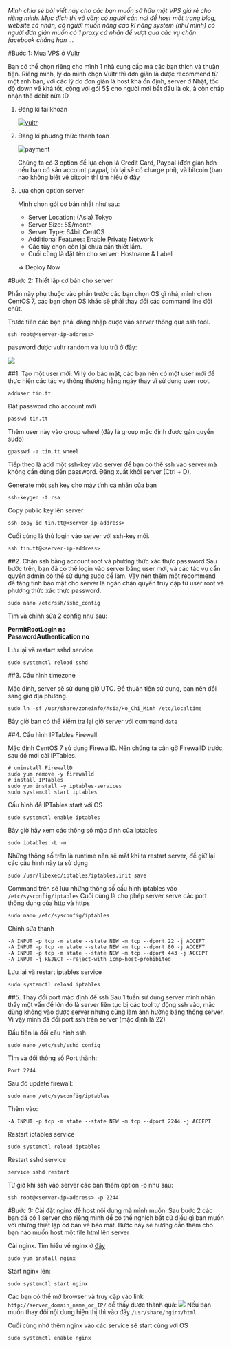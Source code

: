 *Mình chia sẻ bài viết này cho các bạn muốn sở hữu một VPS giá rẻ cho riêng mình. Mục đích thì vô vàn: có người cần nơi để host một trang blog, website cá nhân, có người muốn nâng cao kĩ năng system (như mình) có người đơn giản muốn có 1 proxy cá nhân để vượt qua các vụ chặn facebook chẳng hạn ...*

#Bước 1: Mua VPS ở [Vultr](http://www.vultr.com/?ref=6906108)

Bạn có thể chọn riêng cho mình 1 nhà cung cấp mà các bạn thích và thuận tiện. Riêng mình, lý do mình chọn Vultr thì đơn giản là được recommend từ một anh bạn, với các lý do đơn giản là host khá ổn định, server ở Nhật, tốc độ down về khá tốt, cộng với gói 5$ cho người mới bắt đầu là ok, à còn chấp nhận thẻ debit nữa :D

1. Đăng kí tài khoản

    [![vultr](https://www.vultr.com/media/300x250_08.png)](http://www.vultr.com/?ref=6906108)
2. Đăng kí phương thức thanh toán

    ![payment](https://i.gyazo.com/7e05aed33556cbb2621657f7d6ac88b8.png)

    Chúng ta có 3 option để lựa chọn là Credit Card, Paypal (đơn giản hơn nếu bạn có sẵn account paypal, bù lại sẽ có charge phí), và bitcoin (bạn nào không biết về bitcoin thì tìm hiểu ở [đây](https://en.wikipedia.org/wiki/Bitcoin)
3. Lựa chọn option server

    Mình chọn gói cơ bản nhất như sau:
    - Server Location: (Asia) Tokyo
    - Server Size: 5$/month
    - Server Type: 64bit CentOS
    - Additional Features: Enable Private Network
    - Các tùy chọn còn lại chưa cần thiết lắm.
    - Cuối cùng là đặt tên cho server: Hostname & Label

    => Deploy Now

#Bước 2: Thiết lập cơ bản cho server

Phần này phụ thuộc vào phần trước các bạn chọn OS gì nhá, mình chon CentOS 7, các bạn chọn OS khác sẽ phải thay đổi các command line đôi chút.

Trước tiên các bạn phải đăng nhập được vào server thông qua ssh tool.
```
ssh root@<server-ip-address>
```
password được vultr random và lưu trữ ở đây:

![](https://i.gyazo.com/4713ad7d5f466bd4e471d239d6511931.png)

##1. Tạo một user mới:
Vì lý do bảo mật, các bạn nên có một user mới để thực hiện các tác vụ thông thường hằng ngày thay vì sử dụng user root.
```
adduser tin.tt
```
Đặt password cho account mới
```
passwd tin.tt
```
Thêm user này vào group wheel (đây là group mặc định được gán quyền sudo)
```
gpasswd -a tin.tt wheel
```
Tiếp theo là add một ssh-key vào server để bạn có thể ssh vào server mà không cần dùng đến password.
Đăng xuất khỏi server (Ctrl + D).

Generate một ssh key cho máy tính cá nhân của bạn
```
ssh-keygen -t rsa
```
Copy public key lên server
```
ssh-copy-id tin.tt@<server-ip-address>
```
Cuối cùng là thử login vào server với ssh-key mới.
```
ssh tin.tt@<server-ip-address>
```
##2. Chặn ssh bằng account root và phương thức xác thực password
Sau bước trên, bạn đã có thể login vào server bằng user mới, và các tác vụ cần quyền admin có thể sử dụng sudo để làm. Vậy nên thêm một recommend để tăng tính bảo mật cho server là ngăn chặn quyền truy cập từ user root và phương thức xác thực password.

```
sudo nano /etc/ssh/sshd_config
```
Tìm và chỉnh sửa 2 config như sau:

**PermitRootLogin     no** </br>
**PasswordAuthentication      no**

Lưu lại và restart sshd service
```
sudo systemctl reload sshd
```

##3. Cấu hình timezone

Mặc định, server sẽ sử dụng giờ UTC. Để thuận tiện sử dụng, bạn nên đổi sang giờ địa phương.
```
sudo ln -sf /usr/share/zoneinfo/Asia/Ho_Chi_Minh /etc/localtime
``` 
Bây giờ bạn có thể kiểm tra lại giờ server với command ```date```

##4. Cấu hình IPTables Firewall

Mặc định CentOS 7 sử dụng FirewallD. Nên chúng ta cần gỡ FirewallD trước, sau đó mới cài IPTables.
```
# uninstall FirewallD
sudo yum remove -y firewalld
# install IPTables
sudo yum install -y iptables-services
sudo systemctl start iptables
```
Cấu hình để IPTables start với OS
```
sudo systemctl enable iptables
```
Bây giờ hãy xem các thông số mặc định của iptables
```
sudo iptables -L -n
```
Những thông số trên là runtime nên sẽ mất khi ta restart server, để giữ lại các cấu hình này ta sử dụng
```
sudo /usr/libexec/iptables/iptables.init save
```
Command trên sẽ lưu những thông số cấu hình iptables vào ```/etc/sysconfig/iptables```
Cuối cùng là cho phép server serve các port thông dụng của http và https
```
sudo nano /etc/sysconfig/iptables
```
Chỉnh sửa thành
```
-A INPUT -p tcp -m state --state NEW -m tcp --dport 22 -j ACCEPT
-A INPUT -p tcp -m state --state NEW -m tcp --dport 80 -j ACCEPT
-A INPUT -p tcp -m state --state NEW -m tcp --dport 443 -j ACCEPT
-A INPUT -j REJECT --reject-with icmp-host-prohibited
```
Lưu lại và restart iptables service
```
sudo systemctl reload iptables
```
##5. Thay đổi port mặc định để ssh
Sau 1 tuần sử dụng server mình nhận thấy một vấn đề lớn đó là server liên tục bị các tool tự động ssh vào, mặc dùng không vào được server nhưng cũng làm ảnh hưởng băng thông server.
Vì vậy mình đã đổi port ssh trên server (mặc định là 22)

Đầu tiên là đổi cấu hình ssh
```
sudo nano /etc/ssh/sshd_config
```
TÌm và đổi thông số Port thành:
```
Port 2244
```
Sau đó update firewall:
```
sudo nano /etc/sysconfig/iptables
```
Thêm vào:
```
-A INPUT -p tcp -m state --state NEW -m tcp --dport 2244 -j ACCEPT
```
Restart iptables service
```
sudo systemctl reload iptables
```
Restart sshd service
```
service sshd restart
```
Từ giờ khi ssh vào server các bạn thêm option -p như sau:
```
ssh root@<server-ip-address> -p 2244
```
#Bước 3: Cài đặt nginx để host nội dung mà mình muốn.
Sau bước 2 các bạn đã có 1 server cho riêng mình để có thể nghịch bất cứ điều gì bạn muốn với những thiết lập cơ bản về bảo mật.
Bước này sẽ hướng dẫn thêm cho bạn nào muốn host một file html lên server

Cài nginx. Tìm hiểu về nginx ở [đây](https://www.nginx.com/)
```
sudo yum install nginx
```
Start nginx lên:
```
sudo systemctl start nginx
```
Các bạn có thể mở browser và truy cập vào link ```http://server_domain_name_or_IP/``` để thấy được thành quả:
![](https://i.gyazo.com/bcf759bc0f3165df1c6c8f11dedca869.png)
Nếu bạn muốn thay đổi nội dung hiện thị thì vào đây ```/usr/share/nginx/html```

Cuối cùng nhớ thêm nginx vào các service sẽ start cùng với OS
```
sudo systemctl enable nginx
```



